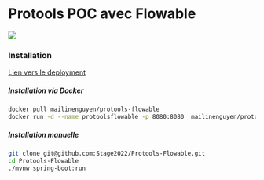 # Protools POC avec Flowable
![](https://github.com/Stage2022/protools-activiti/blob/main/images/bpmn.png?raw=true)
### Installation
[Lien vers le deployment](https://flowable-activiti.dev.insee.io/)

##### Installation via Docker
```bash
docker pull mailinenguyen/protools-flowable
docker run -d --name protoolsflowable -p 8080:8080  mailinenguyen/protools-flowable:latest
```
##### Installation manuelle
``` bash
git clone git@github.com:Stage2022/Protools-Flowable.git
cd Protools-Flowable
./mvnw spring-boot:run
```
